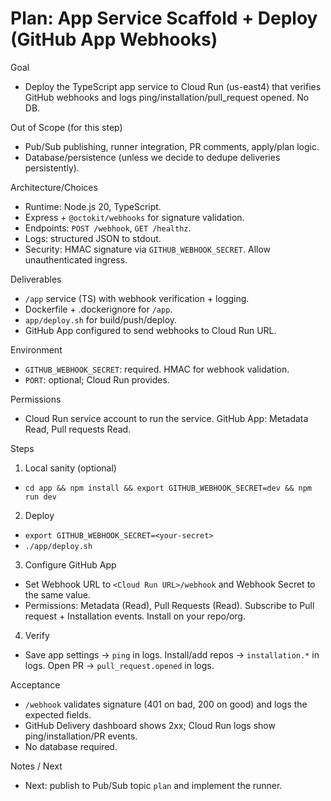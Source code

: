 # Plan: App Service Scaffold + Deploy (GitHub App Webhooks)

Goal
- Deploy the TypeScript app service to Cloud Run (us-east4) that verifies GitHub webhooks and logs ping/installation/pull_request opened. No DB.

Out of Scope (for this step)
- Pub/Sub publishing, runner integration, PR comments, apply/plan logic.
- Database/persistence (unless we decide to dedupe deliveries persistently).

Architecture/Choices
- Runtime: Node.js 20, TypeScript.
- Express + `@octokit/webhooks` for signature validation.
- Endpoints: `POST /webhook`, `GET /healthz`.
- Logs: structured JSON to stdout.
- Security: HMAC signature via `GITHUB_WEBHOOK_SECRET`. Allow unauthenticated ingress.

Deliverables
- `/app` service (TS) with webhook verification + logging.
- Dockerfile + .dockerignore for `/app`.
- `app/deploy.sh` for build/push/deploy.
- GitHub App configured to send webhooks to Cloud Run URL.

Environment
- `GITHUB_WEBHOOK_SECRET`: required. HMAC for webhook validation.
- `PORT`: optional; Cloud Run provides.

Permissions
- Cloud Run service account to run the service. GitHub App: Metadata Read, Pull requests Read.

Steps
1) Local sanity (optional)
- `cd app && npm install && export GITHUB_WEBHOOK_SECRET=dev && npm run dev`

2) Deploy
- `export GITHUB_WEBHOOK_SECRET=<your-secret>`
- `./app/deploy.sh`

3) Configure GitHub App
- Set Webhook URL to `<Cloud Run URL>/webhook` and Webhook Secret to the same value.
- Permissions: Metadata (Read), Pull Requests (Read). Subscribe to Pull request + Installation events. Install on your repo/org.

4) Verify
- Save app settings → `ping` in logs. Install/add repos → `installation.*` in logs. Open PR → `pull_request.opened` in logs.

Acceptance
- `/webhook` validates signature (401 on bad, 200 on good) and logs the expected fields.
- GitHub Delivery dashboard shows 2xx; Cloud Run logs show ping/installation/PR events.
- No database required.

Notes / Next
- Next: publish to Pub/Sub topic `plan` and implement the runner.



